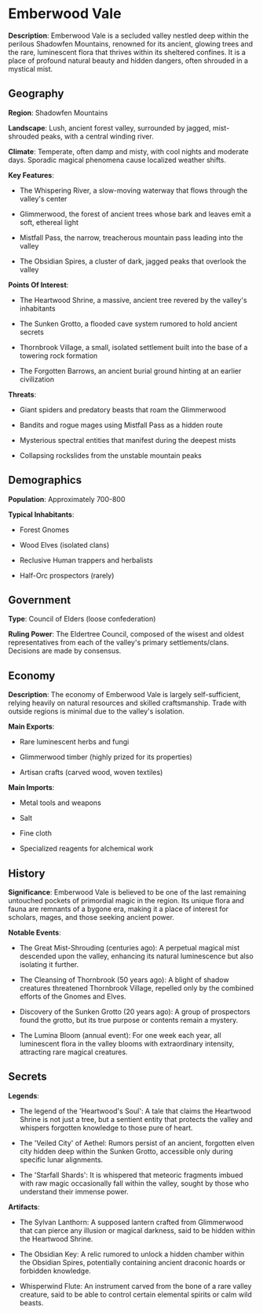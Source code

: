 
# Emberwood Vale
**Description**: Emberwood Vale is a secluded valley nestled deep within the perilous Shadowfen Mountains, renowned for its ancient, glowing trees and the rare, luminescent flora that thrives within its sheltered confines. It is a place of profound natural beauty and hidden dangers, often shrouded in a mystical mist.


## Geography
**Region**: Shadowfen Mountains

**Landscape**: Lush, ancient forest valley, surrounded by jagged, mist-shrouded peaks, with a central winding river.

**Climate**: Temperate, often damp and misty, with cool nights and moderate days. Sporadic magical phenomena cause localized weather shifts.

**Key Features**:
- The Whispering River, a slow-moving waterway that flows through the valley's center

- Glimmerwood, the forest of ancient trees whose bark and leaves emit a soft, ethereal light

- Mistfall Pass, the narrow, treacherous mountain pass leading into the valley

- The Obsidian Spires, a cluster of dark, jagged peaks that overlook the valley

**Points Of Interest**:
- The Heartwood Shrine, a massive, ancient tree revered by the valley's inhabitants

- The Sunken Grotto, a flooded cave system rumored to hold ancient secrets

- Thornbrook Village, a small, isolated settlement built into the base of a towering rock formation

- The Forgotten Barrows, an ancient burial ground hinting at an earlier civilization

**Threats**:
- Giant spiders and predatory beasts that roam the Glimmerwood

- Bandits and rogue mages using Mistfall Pass as a hidden route

- Mysterious spectral entities that manifest during the deepest mists

- Collapsing rockslides from the unstable mountain peaks


## Demographics
**Population**: Approximately 700-800

**Typical Inhabitants**:
- Forest Gnomes

- Wood Elves (isolated clans)

- Reclusive Human trappers and herbalists

- Half-Orc prospectors (rarely)


## Government
**Type**: Council of Elders (loose confederation)

**Ruling Power**: The Eldertree Council, composed of the wisest and oldest representatives from each of the valley's primary settlements/clans. Decisions are made by consensus.


## Economy
**Description**: The economy of Emberwood Vale is largely self-sufficient, relying heavily on natural resources and skilled craftsmanship. Trade with outside regions is minimal due to the valley's isolation.

**Main Exports**:
- Rare luminescent herbs and fungi

- Glimmerwood timber (highly prized for its properties)

- Artisan crafts (carved wood, woven textiles)

**Main Imports**:
- Metal tools and weapons

- Salt

- Fine cloth

- Specialized reagents for alchemical work


## History
**Significance**: Emberwood Vale is believed to be one of the last remaining untouched pockets of primordial magic in the region. Its unique flora and fauna are remnants of a bygone era, making it a place of interest for scholars, mages, and those seeking ancient power.

**Notable Events**:
- The Great Mist-Shrouding (centuries ago): A perpetual magical mist descended upon the valley, enhancing its natural luminescence but also isolating it further.

- The Cleansing of Thornbrook (50 years ago): A blight of shadow creatures threatened Thornbrook Village, repelled only by the combined efforts of the Gnomes and Elves.

- Discovery of the Sunken Grotto (20 years ago): A group of prospectors found the grotto, but its true purpose or contents remain a mystery.

- The Lumina Bloom (annual event): For one week each year, all luminescent flora in the valley blooms with extraordinary intensity, attracting rare magical creatures.


## Secrets
**Legends**:
- The legend of the 'Heartwood's Soul': A tale that claims the Heartwood Shrine is not just a tree, but a sentient entity that protects the valley and whispers forgotten knowledge to those pure of heart.

- The 'Veiled City' of Aethel: Rumors persist of an ancient, forgotten elven city hidden deep within the Sunken Grotto, accessible only during specific lunar alignments.

- The 'Starfall Shards': It is whispered that meteoric fragments imbued with raw magic occasionally fall within the valley, sought by those who understand their immense power.

**Artifacts**:
- The Sylvan Lanthorn: A supposed lantern crafted from Glimmerwood that can pierce any illusion or magical darkness, said to be hidden within the Heartwood Shrine.

- The Obsidian Key: A relic rumored to unlock a hidden chamber within the Obsidian Spires, potentially containing ancient draconic hoards or forbidden knowledge.

- Whisperwind Flute: An instrument carved from the bone of a rare valley creature, said to be able to control certain elemental spirits or calm wild beasts.

